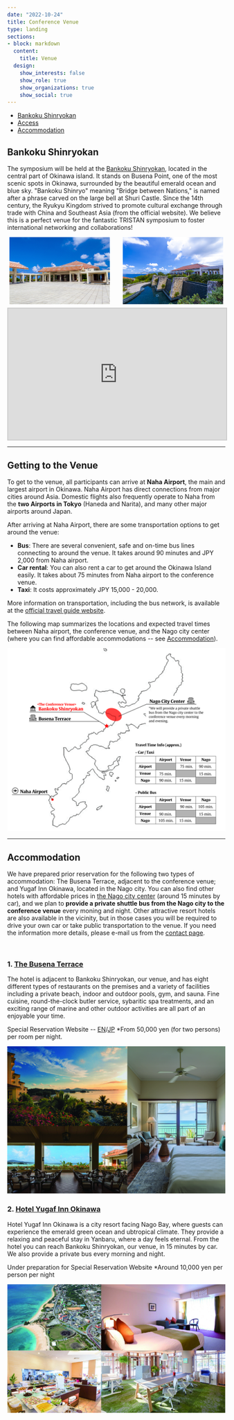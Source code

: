 ```yaml
---
date: "2022-10-24"
title: Conference Venue
type: landing
sections:
- block: markdown
  content:
    title: Venue
  design:
    show_interests: false
    show_role: true
    show_organizations: true
    show_social: true
---
```


- [Bankoku Shinryokan](#venue)
- [Access](#getting-to-the-venue)
- [Accommodation](#accommodation)


## <a name="venue">Bankoku Shinryokan</a>

The symposium will be held at the [Bankoku Shinryokan](https://www.shinryokan.com/menuIndex.jsp?id=21545&menuid=6407&funcid=28), located in the central part of Okinawa island. It stands on Busena Point, one of the most scenic spots in Okinawa, surrounded by the beautiful emerald ocean and blue sky. "Bankoku Shinryo" meaning "Bridge between Nations," is named after a phrase carved on the large bell at Shuri Castle. Since the 14th century, the Ryukyu Kingdom strived to promote cultural exchange through trade with China and Southeast Asia (from the official website). We believe this is a perfect venue for the fantastic TRISTAN symposium to foster international networking and collaborations!

<!--|||
|---|---|
|![](shinryokan1.jpg)|![](shinryokan2.jpg)|-->

<div class="img__inner">
     <div class="img__card">
         <img src="shinryokan1.jpg" alt="" class="img-item">
     </div>
     <div class="img__card">
         <img src="shinryokan2.jpg" alt="" class="img-item">
     </div>
</div>

<div class="iframe-wrap">
　<iframe src="https://www.youtube.com/embed/TmkYzpFzFJ4?si=HWEVwH5LzWbRpqYn" frameboader="0"></iframe>
</div>
<!-- 
The introductory video is also available on [YouTube](https://youtu.be/TmkYzpFzFJ4?si=StM5SNE_MU0fTmVy).
 -->

---

## <a name="getting-to-the-venue">Getting to the Venue</a>
To get to the venue, all participants can arrive at **Naha Airport**, the main and largest airport in Okinawa. Naha Airport has direct connections from major cities around Asia. Domestic flights also frequently operate to Naha from the **two Airports in Tokyo** (Haneda and Narita), and many other major airports around Japan. 

After arriving at Naha Airport, there are some transportation options to get around the venue:

<!--convenient, safe and on-time bus lines connecting to around the venue. You can also rent a car to get around the Okinawa Island. Available transportation options are as follows:-->

- **Bus**: There are several convenient, safe and on-time bus lines connecting to around the venue. It takes around 90 minutes and JPY 2,000 from Naha airport.
- **Car rental**: You can also rent a car to get around the Okinawa Island easily. It takes about 75 minutes from Naha airport to the conference venue.
- **Taxi**: It costs approximately JPY 15,000 - 20,000.

More information on transportation, including the bus network, is available at the [official travel guide website](https://visitokinawajapan.com/plan-your-trip/getting-around-okinawa/).
<!--More information on the access to the venue is available at the [official website of Bankoku Shinryokan](https://www.shinryokan.com/detail.jsp?id=22317&menuid=6619&funcid=1).-->

The following map summarizes the locations and expected travel times between Naha airport, the conference venue, and the Nago city center (where you can find affordable accommodations -- see [Accommodation](#accommodation)). 


![](access/access.jpg)

<!--|||
|---|---|
|![](ferry.jpg)|![](bus.jpg)|

<ul>
<li><img src="ferry.jpg" alt="" /></li>
<li><img src="bus.jpg" alt="" /></li>
</ul

<div class="img__inner">
     <div class="img__card">
         <img src="ferry.jpg" alt="" class="img-item">
     </div>
     <div class="img__card">
         <img src="bus.jpg" alt="" class="img-item">
     </div>
</div>
>-->

---

## <a name="accommodation">Accommodation</a>
We have prepared prior reservation for the following two types of accommodation: The Busena Terrace, adjacent to the conference venue; and Yugaf Inn Okinawa, located in the Nago city. You can also find other hotels with affordable prices in [the Nago city center](https://maps.app.goo.gl/dnLXC69CP3S8BePB6) (around 15 minutes by car), and we plan to **provide a private shuttle bus from the Nago city to the conference venue** every moning and night. Other attractive resort hotels are also available in the vicinity, but in those cases you will be required to drive your own car or take public transportation to the venue. If you need the information more details, please e-mail us from the [contact page](/contact). 
<!--so that every participant, including professors, researchers, students, and practitioners, can find a suitable place to stay.-->
<br>

### 1. [The Busena Terrace](https://www.terrace.co.jp/en/)
The hotel is adjacent to Bankoku Shinryokan,  our venue, and has eight different types of restaurants on the premises and a variety of facilities including a private beach, indoor and outdoor pools, gym, and sauna. Fine cuisine, round-the-clock butler service, sybaritic spa treatments, and an exciting range of marine and other outdoor activities are all part of an enjoyable your time. 

Special Reservation Website -- [EN](https://www.terrace.co.jp/reserve/SelectPlanDirect.php?PLAN_ID=4964&KEY=bRYXaPYBX6&MFLAG=S&lang=en)/[JP](https://www.terrace.co.jp/reserve/SelectPlanDirect.php?PLAN_ID=4964&KEY=bRYXaPYBX6&MFLAG=S&lang=jp) *From 50,000 yen (for two persons) per room per night.

![](hotels/busena_hotel.jpg)

### 2. [Hotel Yugaf Inn Okinawa](https://www.yugaf.com/en/)
Hotel Yugaf Inn Okinawa is a city resort facing Nago Bay, where guests can experience the emerald green ocean and ubtropical climate. They provide a relaxing and peaceful stay in Yanbaru, where a day feels eternal. From the hotel you can reach Bankoku Shinryokan, our venue, in 15 minutes by car. We also provide a private bus every morning and night.

Under preparation for Special Reservation Website *Around 10,000 yen per person per night

![](hotels/yugaf.jpg)


<style>
  .custom-ul {
    display: flex;
    justify-content: center;
  }

  .custom-ul li {
    list-style: none;
  }

  .custom-ul li:nth-child(2) {
    margin: 0 10px;
  }
  
  .img__inner {

   display: flex;

   gap: 30px;

   padding: 0 0;

   max-width: 1000px;
   max-height: 500px;

   margin: 5px 5px;

  }
  .img__card {
     width: 50%;
  }
  .img-item {
     object-fit: cover;
  }
  
  .iframe-wrap {
    position: relative;
    width: 100%;
    padding-top: 56.25%;
    overflow:auto; 
    -webkit-overflow-scrolling:touch;
    border:2px solid #ccc; 
  }
  .iframe-wrap iframe {
      position:absolute;
      top:0;
      left:0;
      width:100%;
      height:100%;
      border:none;
      display:block;
  }
</style>
